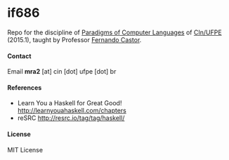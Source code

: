 # if686

Repo for the discipline of [Paradigms of Computer Languages] of [CIn/UFPE] (2015.1), taught by Professor [Fernando Castor].

#### Contact

Email **mra2** [at] cin [dot] ufpe [dot] br

#### References

* Learn You a Haskell for Great Good! http://learnyouahaskell.com/chapters
* reSRC http://resrc.io/tag/tag/haskell/

#### License

MIT License

[Paradigms of Computer Languages]: http://cin.ufpe.br/~if686/
[CIn/UFPE]: http://www2.cin.ufpe.br/site/index.php
[Fernando Castor]: https://sites.google.com/a/cin.ufpe.br/castor/